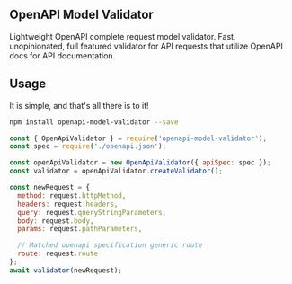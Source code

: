 ## OpenAPI Model Validator
Lightweight OpenAPI complete request model validator. Fast, unopinionated, full featured validator for API requests that utilize OpenAPI docs for API documentation.

## Usage
It is simple, and that's all there is to it!

```sh
npm install openapi-model-validator --save
```

```js
const { OpenApiValidator } = require('openapi-model-validator');
const spec = require('./openapi.json');

const openApiValidator = new OpenApiValidator({ apiSpec: spec });
const validator = openApiValidator.createValidator();

const newRequest = {
  method: request.httpMethod,
  headers: request.headers,
  query: request.queryStringParameters,
  body: request.body,
  params: request.pathParameters,

  // Matched openapi specification generic route
  route: request.route
};
await validator(newRequest);
```